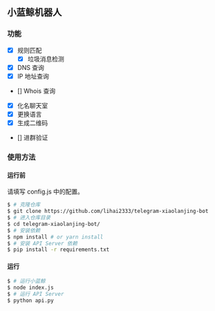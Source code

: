## 小蓝鲸机器人

### 功能

- [x] 规则匹配
  - [x] 垃圾消息检测
- [x] DNS 查询
- [x] IP 地址查询
- [] Whois 查询
- [x] 化名聊天室
- [x] 更换语言
- [x] 生成二维码
- [] 进群验证

### 使用方法

#### 运行前

请填写 config.js 中的配置。

```bash
$ # 克隆仓库
$ git clone https://github.com/lihai2333/telegram-xiaolanjing-bot
$ # 进入仓库目录
$ cd telegram-xiaolanjing-bot/
$ # 安装依赖
$ npm install # or yarn install
$ # 安装 API Server 依赖
$ pip install -r requirements.txt
```

#### 运行

```bash
$ # 运行小蓝鲸
$ node index.js
$ # 运行 API Server
$ python api.py
```
